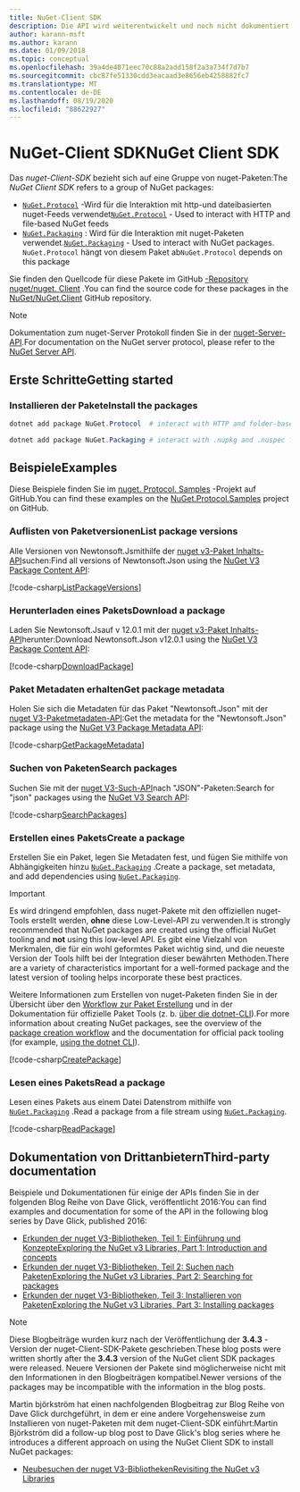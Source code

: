 ```yaml
---
title: NuGet-Client SDK
description: Die API wird weiterentwickelt und noch nicht dokumentiert, aber Beispiele sind im Blog von Dave Glick verfügbar.
author: karann-msft
ms.author: karann
ms.date: 01/09/2018
ms.topic: conceptual
ms.openlocfilehash: 39a4de4071eec70c88a2add158f2a3a734f7d7b7
ms.sourcegitcommit: cbc87fe51330cdd3eacaad3e8656eb4258882fc7
ms.translationtype: MT
ms.contentlocale: de-DE
ms.lasthandoff: 08/19/2020
ms.locfileid: "88622927"
---
```

# <a name="nuget-client-sdk"></a><span data-ttu-id="977cb-103">NuGet-Client SDK</span><span class="sxs-lookup"><span data-stu-id="977cb-103">NuGet Client SDK</span></span>

<span data-ttu-id="977cb-104">Das *nuget-Client-SDK* bezieht sich auf eine Gruppe von nuget-Paketen:</span><span class="sxs-lookup"><span data-stu-id="977cb-104">The *NuGet Client SDK* refers to a group of NuGet packages:</span></span>

* <span data-ttu-id="977cb-105">[`NuGet.Protocol`](https://www.nuget.org/packages/NuGet.Protocol) -Wird für die Interaktion mit http-und dateibasierten nuget-Feeds verwendet</span><span class="sxs-lookup"><span data-stu-id="977cb-105">[`NuGet.Protocol`](https://www.nuget.org/packages/NuGet.Protocol) - Used to interact with HTTP and file-based NuGet feeds</span></span>
* <span data-ttu-id="977cb-106">[`NuGet.Packaging`](https://www.nuget.org/packages/NuGet.Packaging) : Wird für die Interaktion mit nuget-Paketen verwendet.</span><span class="sxs-lookup"><span data-stu-id="977cb-106">[`NuGet.Packaging`](https://www.nuget.org/packages/NuGet.Packaging) - Used to interact with NuGet packages.</span></span> <span data-ttu-id="977cb-107">`NuGet.Protocol` hängt von diesem Paket ab</span><span class="sxs-lookup"><span data-stu-id="977cb-107">`NuGet.Protocol` depends on this package</span></span>

<span data-ttu-id="977cb-108">Sie finden den Quellcode für diese Pakete im GitHub [-Repository nuget/nuget. Client](https://github.com/NuGet/NuGet.Client) .</span><span class="sxs-lookup"><span data-stu-id="977cb-108">You can find the source code for these packages in the [NuGet/NuGet.Client](https://github.com/NuGet/NuGet.Client) GitHub repository.</span></span>

> [!Note]
> <span data-ttu-id="977cb-109">Dokumentation zum nuget-Server Protokoll finden Sie in der [nuget-Server-API](~/api/overview.md).</span><span class="sxs-lookup"><span data-stu-id="977cb-109">For documentation on the NuGet server protocol, please refer to the [NuGet Server API](~/api/overview.md).</span></span>

## <a name="getting-started"></a><span data-ttu-id="977cb-110">Erste Schritte</span><span class="sxs-lookup"><span data-stu-id="977cb-110">Getting started</span></span>

### <a name="install-the-packages"></a><span data-ttu-id="977cb-111">Installieren der Pakete</span><span class="sxs-lookup"><span data-stu-id="977cb-111">Install the packages</span></span>

```ps1
dotnet add package NuGet.Protocol  # interact with HTTP and folder-based NuGet package feeds, includes NuGet.Packaging

dotnet add package NuGet.Packaging # interact with .nupkg and .nuspec files from a stream
```

## <a name="examples"></a><span data-ttu-id="977cb-112">Beispiele</span><span class="sxs-lookup"><span data-stu-id="977cb-112">Examples</span></span>

<span data-ttu-id="977cb-113">Diese Beispiele finden Sie im [nuget. Protocol. Samples](https://github.com/NuGet/Samples/tree/master/NuGetProtocolSamples) -Projekt auf GitHub.</span><span class="sxs-lookup"><span data-stu-id="977cb-113">You can find these examples on the [NuGet.Protocol.Samples](https://github.com/NuGet/Samples/tree/master/NuGetProtocolSamples) project on GitHub.</span></span>

### <a name="list-package-versions"></a><span data-ttu-id="977cb-114">Auflisten von Paketversionen</span><span class="sxs-lookup"><span data-stu-id="977cb-114">List package versions</span></span>

<span data-ttu-id="977cb-115">Alle Versionen von Newtonsoft.Jsmithilfe der [nuget v3-Paket Inhalts-API](../api/package-base-address-resource.md#enumerate-package-versions)suchen:</span><span class="sxs-lookup"><span data-stu-id="977cb-115">Find all versions of Newtonsoft.Json using the [NuGet V3 Package Content API](../api/package-base-address-resource.md#enumerate-package-versions):</span></span>

[!code-csharp[ListPackageVersions](~/../nuget-samples/NuGetProtocolSamples/Program.cs?name=ListPackageVersions)]

### <a name="download-a-package"></a><span data-ttu-id="977cb-116">Herunterladen eines Pakets</span><span class="sxs-lookup"><span data-stu-id="977cb-116">Download a package</span></span>

<span data-ttu-id="977cb-117">Laden Sie Newtonsoft.Jsauf v 12.0.1 mit der [nuget v3-Paket Inhalts-API](../api/package-base-address-resource.md)herunter:</span><span class="sxs-lookup"><span data-stu-id="977cb-117">Download Newtonsoft.Json v12.0.1 using the [NuGet V3 Package Content API](../api/package-base-address-resource.md):</span></span>

[!code-csharp[DownloadPackage](~/../nuget-samples/NuGetProtocolSamples/Program.cs?name=DownloadPackage)]

### <a name="get-package-metadata"></a><span data-ttu-id="977cb-118">Paket Metadaten erhalten</span><span class="sxs-lookup"><span data-stu-id="977cb-118">Get package metadata</span></span>

<span data-ttu-id="977cb-119">Holen Sie sich die Metadaten für das Paket "Newtonsoft.Json" mit der [nuget V3-Paketmetadaten-API](../api/registration-base-url-resource.md):</span><span class="sxs-lookup"><span data-stu-id="977cb-119">Get the metadata for the "Newtonsoft.Json" package using the [NuGet V3 Package Metadata API](../api/registration-base-url-resource.md):</span></span>

[!code-csharp[GetPackageMetadata](~/../nuget-samples/NuGetProtocolSamples/Program.cs?name=GetPackageMetadata)]

### <a name="search-packages"></a><span data-ttu-id="977cb-120">Suchen von Paketen</span><span class="sxs-lookup"><span data-stu-id="977cb-120">Search packages</span></span>

<span data-ttu-id="977cb-121">Suchen Sie mit der [nuget V3-Such-API](../api/search-query-service-resource.md)nach "JSON"-Paketen:</span><span class="sxs-lookup"><span data-stu-id="977cb-121">Search for "json" packages using the [NuGet V3 Search API](../api/search-query-service-resource.md):</span></span>

[!code-csharp[SearchPackages](~/../nuget-samples/NuGetProtocolSamples/Program.cs?name=SearchPackages)]

### <a name="create-a-package"></a><span data-ttu-id="977cb-122">Erstellen eines Pakets</span><span class="sxs-lookup"><span data-stu-id="977cb-122">Create a package</span></span>

<span data-ttu-id="977cb-123">Erstellen Sie ein Paket, legen Sie Metadaten fest, und fügen Sie mithilfe von Abhängigkeiten hinzu [`NuGet.Packaging`](https://www.nuget.org/packages/NuGet.Packaging) .</span><span class="sxs-lookup"><span data-stu-id="977cb-123">Create a package, set metadata, and add dependencies using [`NuGet.Packaging`](https://www.nuget.org/packages/NuGet.Packaging).</span></span>

> [!IMPORTANT]
> <span data-ttu-id="977cb-124">Es wird dringend empfohlen, dass nuget-Pakete mit den offiziellen nuget-Tools erstellt werden, **ohne** diese Low-Level-API zu verwenden.</span><span class="sxs-lookup"><span data-stu-id="977cb-124">It is strongly recommended that NuGet packages are created using the official NuGet tooling and **not** using this low-level API.</span></span> <span data-ttu-id="977cb-125">Es gibt eine Vielzahl von Merkmalen, die für ein wohl geformtes Paket wichtig sind, und die neueste Version der Tools hilft bei der Integration dieser bewährten Methoden.</span><span class="sxs-lookup"><span data-stu-id="977cb-125">There are a variety of characteristics important for a well-formed package and the latest version of tooling helps incorporate these best practices.</span></span>
> 
> <span data-ttu-id="977cb-126">Weitere Informationen zum Erstellen von nuget-Paketen finden Sie in der Übersicht über den [Workflow zur Paket Erstellung](../create-packages/overview-and-workflow.md) und in der Dokumentation für offizielle Paket Tools (z. b. [über die dotnet-CLI](../create-packages/creating-a-package-dotnet-cli.md)).</span><span class="sxs-lookup"><span data-stu-id="977cb-126">For more information about creating NuGet packages, see the overview of the [package creation workflow](../create-packages/overview-and-workflow.md) and the documentation for official pack tooling (for example, [using the dotnet CLI](../create-packages/creating-a-package-dotnet-cli.md)).</span></span>

[!code-csharp[CreatePackage](~/../nuget-samples/NuGetProtocolSamples/Program.cs?name=CreatePackage)]

### <a name="read-a-package"></a><span data-ttu-id="977cb-127">Lesen eines Pakets</span><span class="sxs-lookup"><span data-stu-id="977cb-127">Read a package</span></span>

<span data-ttu-id="977cb-128">Lesen eines Pakets aus einem Datei Datenstrom mithilfe von [`NuGet.Packaging`](https://www.nuget.org/packages/NuGet.Packaging) .</span><span class="sxs-lookup"><span data-stu-id="977cb-128">Read a package from a file stream using [`NuGet.Packaging`](https://www.nuget.org/packages/NuGet.Packaging).</span></span>

[!code-csharp[ReadPackage](~/../nuget-samples/NuGetProtocolSamples/Program.cs?name=ReadPackage)]

## <a name="third-party-documentation"></a><span data-ttu-id="977cb-129">Dokumentation von Drittanbietern</span><span class="sxs-lookup"><span data-stu-id="977cb-129">Third-party documentation</span></span>

<span data-ttu-id="977cb-130">Beispiele und Dokumentationen für einige der APIs finden Sie in der folgenden Blog Reihe von Dave Glick, veröffentlicht 2016:</span><span class="sxs-lookup"><span data-stu-id="977cb-130">You can find examples and documentation for some of the API in the following blog series by Dave Glick, published 2016:</span></span>

- [<span data-ttu-id="977cb-131">Erkunden der nuget V3-Bibliotheken, Teil 1: Einführung und Konzepte</span><span class="sxs-lookup"><span data-stu-id="977cb-131">Exploring the NuGet v3 Libraries, Part 1: Introduction and concepts</span></span>](http://daveaglick.com/posts/exploring-the-nuget-v3-libraries-part-1)
- [<span data-ttu-id="977cb-132">Erkunden der nuget V3-Bibliotheken, Teil 2: Suchen nach Paketen</span><span class="sxs-lookup"><span data-stu-id="977cb-132">Exploring the NuGet v3 Libraries, Part 2: Searching for packages</span></span>](http://daveaglick.com/posts/exploring-the-nuget-v3-libraries-part-2)
- [<span data-ttu-id="977cb-133">Erkunden der nuget V3-Bibliotheken, Teil 3: Installieren von Paketen</span><span class="sxs-lookup"><span data-stu-id="977cb-133">Exploring the NuGet v3 Libraries, Part 3: Installing packages</span></span>](http://daveaglick.com/posts/exploring-the-nuget-v3-libraries-part-3)

> [!Note]
> <span data-ttu-id="977cb-134">Diese Blogbeiträge wurden kurz nach der Veröffentlichung der **3.4.3** -Version der nuget-Client-SDK-Pakete geschrieben.</span><span class="sxs-lookup"><span data-stu-id="977cb-134">These blog posts were written shortly after the **3.4.3** version of the NuGet client SDK packages were released.</span></span>
> <span data-ttu-id="977cb-135">Neuere Versionen der Pakete sind möglicherweise nicht mit den Informationen in den Blogbeiträgen kompatibel.</span><span class="sxs-lookup"><span data-stu-id="977cb-135">Newer versions of the packages may be incompatible with the information in the blog posts.</span></span>

<span data-ttu-id="977cb-136">Martin björkström hat einen nachfolgenden Blogbeitrag zur Blog Reihe von Dave Glick durchgeführt, in dem er eine andere Vorgehensweise zum Installieren von nuget-Paketen mit dem nuget-Client-SDK einführt:</span><span class="sxs-lookup"><span data-stu-id="977cb-136">Martin Björkström did a follow-up blog post to Dave Glick's blog series where he introduces a different approach on using the NuGet Client SDK to install NuGet packages:</span></span>

- [<span data-ttu-id="977cb-137">Neubesuchen der nuget V3-Bibliotheken</span><span class="sxs-lookup"><span data-stu-id="977cb-137">Revisiting the NuGet v3 Libraries</span></span>](https://martinbjorkstrom.com/posts/2018-09-19-revisiting-nuget-client-libraries)
